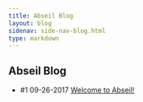 ```yaml
---
title: Abseil Blog
layout: blog
sidenav: side-nav-blog.html
type: markdown
---
```


## Abseil Blog

* #1 09-26-2017 [Welcome to Abseil!](09262017-welcome-to-abseil)